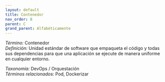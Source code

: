 ```yaml
---
layout: default
title: Contenedor
nav_order: 8
parent: C
grand_parent: Alfabéticamente
---
```


*Término:* Contenedor  
*Definición:* Unidad estándar de software que empaqueta el código y todas sus dependencias para que una aplicación se ejecute de manera uniforme en cualquier entorno.

*Taxonomía:* DevOps / Orquestación  
*Términos relacionados:* Pod, Dockerizar
